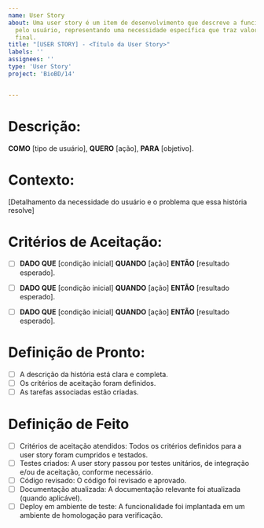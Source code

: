```yaml
---
name: User Story
about: Uma user story é um item de desenvolvimento que descreve a funcionalidade desejada
  pelo usuário, representando uma necessidade específica que traz valor ao produto
  final.
title: "[USER STORY] - <Título da User Story>"
labels: ''
assignees: ''
type: 'User Story'
project: 'BioBD/14'


---
```


# Descrição:
**COMO** [tipo de usuário], **QUERO** [ação], **PARA** [objetivo].

# Contexto: 
[Detalhamento da necessidade do usuário e o problema que essa história resolve]

# Critérios de Aceitação:
- [ ] **DADO QUE** [condição inicial] **QUANDO** [ação] **ENTÃO** [resultado esperado].
- [ ] **DADO QUE** [condição inicial] **QUANDO** [ação] **ENTÃO** [resultado esperado]. 
- [ ] **DADO QUE** [condição inicial] **QUANDO** [ação] **ENTÃO** [resultado esperado]. 


# Definição de Pronto:
- [ ] A descrição da história está clara e completa.
- [ ] Os critérios de aceitação foram definidos.
- [ ] As tarefas associadas estão criadas.

# Definição de Feito

- [ ] Critérios de aceitação atendidos: Todos os critérios definidos para a user story foram cumpridos e testados.
- [ ] Testes criados: A user story passou por testes unitários, de integração e/ou de aceitação, conforme necessário.
- [ ] Código revisado: O código foi revisado e aprovado.
- [ ] Documentação atualizada: A documentação relevante foi atualizada (quando aplicável).
- [ ] Deploy em ambiente de teste: A funcionalidade foi implantada em um ambiente de homologação para verificação.
